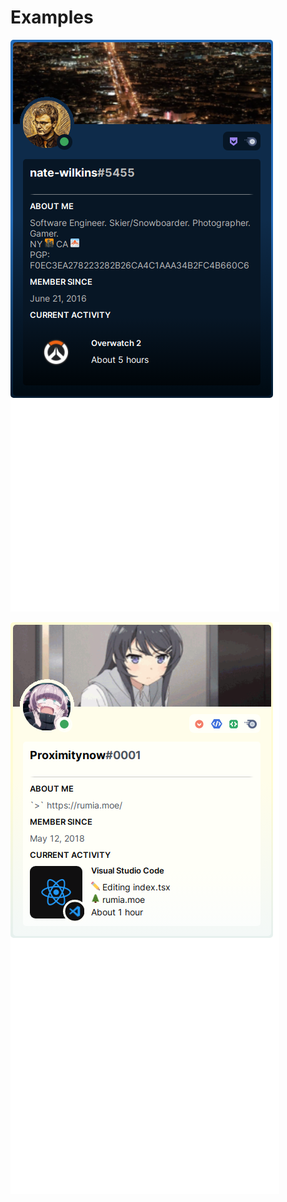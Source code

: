 
[//]: # "!!!!!!!!!!!!!!!!!!!!!!!!!!!!!!!!!!!!!!!!!!!!!!!!!"
[//]: # "!!!!!!                                     !!!!!!"
[//]: # "!!!!!!      >>>>> WARNING <<<<<            !!!!!!"
[//]: # "!!!!!!                                     !!!!!!"
[//]: # "!!!!!! This file is autogenerated.         !!!!!!"
[//]: # "!!!!!!                                     !!!!!!"
[//]: # "!!!!!!      >>>>> WARNING <<<<<            !!!!!!"
[//]: # "!!!!!!                                     !!!!!!"
[//]: # "!!!!!!!!!!!!!!!!!!!!!!!!!!!!!!!!!!!!!!!!!!!!!!!!!"

# Examples

![Screenshot React Discord Presence nate-wilkins](../__screenshots__/DiscordPresence/DiscordPresence_small.png)

![Screenshot React Discord Presence Proximitynow](../__screenshots__/DiscordPresence/Examples_Proximitynow_small.png)
